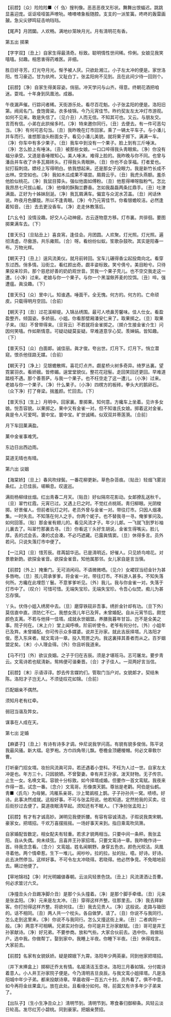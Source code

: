 <!-- { "loadSidebar": true } -->
【前腔】〔众〕险险险■〈亻刍〉搜判像。恶恶恶夜叉形状。舞舞出恨蝠迟。跳跳显喜迎庞。讴讴哑哑笛声嘹喨。喳喳喳象板随腔。支支的一派笙簧。咚咚的轰雷画皷。急尖尖锣鸣钲击响珰珰。

【尾声】月团圞。人欢畅。满地纱笼映月光。月有淸明花有香。 

第五出
掷果

【字字双】〔丑上〕自家生得最淸奇。标致。聪明情性世间稀。伶俐。女娘见我笑嘻嘻。挝趣。相思害得药难医。非细。

胜日好寻芳。灯光夺月光。惭予被人厌。只欲赴湘江。小子左太冲的便是。家世洛阳。性习豪迈。甘为纨袴。又耻白丁。张孟阳尙不见到。且在此间少待一回则个。 

【前腔】〔净〕自家生得美容姿。俏丽。冲天学问与山齐。得意。终朝花酒把咱迷。耍戏。十年身到凤凰池。成器。

午夜漏声催。行踪问者稀。天街游乐处。看尽百花魁。小子张孟阳的便是。洛阳旧第。阀阅名门。食饱膏粱。衣多绫锦。今乃元宵佳节。昨约契友左太冲灯市游观。如何不见来。敢是失信了。〔见介丑〕人而无信。不知其可也。又云。与朋友交。言而有信。小弟在此拱候多时。〔净〕特来邀你同行。〔丑〕去便去。有一件可恶勾当。〔净〕有何可恶勾当。〔丑〕我昨晚在灯市回家。乘了一辆太平车子。与小潘儿并车而行。谁想那油头粉面女子。看见小潘儿美貌。就将果子掷下。满满一车。〔净〕你车中有多少果子。〔丑〕我车中到没有一个果子。脸上到有三斤唾沫。〔净〕怎么脸上有唾沬。〔丑〕被那些女娘。一口口啐得我头靑眼紫。〔净〕你没有福分承受。又道是香唾赠知心。美人唾沫。难得上脸的。我昨晚与你不同。也曾与潘岳并车收了许多瓦屑砖头。打得我头靑眼肿。〔丑〕你也不会享福。打者爱也。挝打翦刺烧。嫖经上写得明白。依我想起来。还是那女子没眼力。我是新竹长成不出林。空空如也。〔净〕我如木瓜成果不堪尝。屑屑云乎。〔丑〕我虎头燕额。羞杀他脸似桃花。〔净〕我鼠目獐头。强似他面如傅粉。〔丑〕他惹得唓呀脂粉气。怎比我昂昂七尺拔山躯。〔净〕他嗅的酥胸兰麝香。怎如我磊磊两条扛鼎手。〔丑〕吐津满面。正好为十姊妹刮涎。〔净〕我瓦屑满车。偏宜与众泥水苫盖。〔丑〕闲话休说。昨夜月色朦胧。所以不逢靑眼。〔净〕今乃元宵佳节。你看银蟾皎洁。必然逢着知音。〔丑〕去去更没香车。〔净〕走走休教落后。 

【六幺令】没情没趣。好交人心动神疲。古云逐物意方移。灯市裏。共徘徊。要图掷果满车去。〔下〕 

【普天乐】〔旦贴丑上〕喜良宵。逢佳会。月团圆。人欢聚。灯光照。灯光照。遍彻淸虚。尽傲游。共乐雍熙。〔合〕呀。看纷纷似蚁。笙歌杂鼓吹。其实是阳春一布。万物光辉。

【朝天子】〔丑上〕逞风流美仪。就月前转回。宝车儿碾得香尘起投南向北。看穿东过西。俏多情。沿街立。看红颜出奇。觑丰姿标致。笑兮倩兮。美目盼兮。只待果投来珍异。那个慈悲好善的奶奶观世音。赏我一个果子壳儿。也不空交我走这一遭。〔小净〕过来。老娘与你一个果子。与你一个黑溜偢荞麦的饺饵。〔丑〕啐。强遭瘟。眞没趣。〔下〕 

【普天乐】〔众〕里中儿。知谁遇。唾面干。全无愧。何方的。何方的。亡命顽皮。只载得明月空回。〔合前〕 

【朝天子】〔丑〕过花溪柳堤。入锦丛绣围。最可人喷鼻芳馨味。佳人仕女。看盈盈整齐。倾国姿。多娇丽。小姐。你看那壁厢潘安仁来了。取果掷之。〔旦〕取果子来。〔贴〕不曾带得来。〔旦背云〕不若就将金雀掷之。〔掷介生接金雀介生〕问因何笑嘻。作如斯情意。可疑动疑莫妄疑。早难道意孚心契。羡婵娟。皆知趣。〔下〕 

【普天乐】〔众〕白面郞。诚佳丽。眞才俊。夸出世。灯月下。灯月下。悄立潜窥。恨杀他径路无媒。〔合前〕 

【朝天子】〔净上〕见银蟾散辉。喜花灯点齐。觑星桥火树多奇异。绮罗丛裏。望霓裳羽衣。看娇娥。皆修媚。逞堂堂貌仪。整花花冠髻。走回笑回还更回。早难道踏枝不遇。那个善菩萨。与我一个果子。也不枉空走了这一遭儿。〔小净〕过来。老娘与你一个果子。〔净〕什么果子。〔小净〕四楞方的板砖。拳头大的鹅卵石。〔众下净〕打了脊梁。揣羞颜。忙回去。〔下〕 

【普天乐】〔生上〕月明中。回家裏。羣掷果。知何意。方纔车上坐着。见许多女娘。悦吾容貌。以果掷之。果中又有金雀一对。但不知谁氏女娘。掷着这对金雀。眞是令人可爱呵。寰中宝。寰中宝。旷世诚稀。似双双并蒂莲漪。〔合前〕 

月下车回菓满盈。



菓中金雀事难凭。

东边日出西边雨。



莫道无晴也有晴。 

第六出
议姻

【海棠娇】〔旦上〕春风吹绿鬓。一番花柳更新。草色杂苔痕。〔贴丑〕轻烟飞雾润条红。上巳佳辰。嗟瞬息。叹逡巡。

满街杨柳绿丝烟。红出靑春二月天。〔贴丑〕好似隔帘花影动。女郞撩乱送秋千。〔旦〕翠竹红霞。元宵已过。又遇上巳之时。不觉红点桃斑。靑归柳眼。光阴梭掷。好景催人。但前者玩灯之时。老员外曾与金雀一对。带往灯市。只因人烟凑集。一时失去。不知落在何人之手。你两个妮子。也不替我寻一寻。俺爹爹问及。如何回答。〔贴〕那金雀有翅儿的。看见风流才子。年少儿郞。一飞就飞到罗衫袖儿裏去了。叫翠竹那裏去寻。〔丑〕你看这丫头好生胡说。金雀生得嘴尖。脸儿厚。丢的忒会丢。凑的忒会凑。不必巧遮藏。已露眞情窦。〔旦〕休得多言。员外若问。只说失落灯市中便了。 

【一江风】〔旦〕惜芳辰。荏苒韶华迅。已是淸明近。好催人。只见娇鸟啼花。对景歌新韵。欲探金雀音。欲探金雀音。知他属那邻。女儿家自是言当愼。

【前腔】〔外上〕掩重门。无可消闲闷。不语微微哂。〔见介〕女裙钗当纫金针为甚多唇吻。〔旦〕孩儿荷承爹爹。将金雀一对。带往灯市。不料游人甚多。不知失落何所。方纔在此埋怨丫鬟。不意爹爹听见。〔外〕我儿。我与你金雀一对。失落于灯市中了。〔叹介〕可惜可惜。无端失宝珍。无端失宝珍。令吾心似焚。痴儿为甚忘存愼。

丫头。伏侍小姐入绣房中去。〔旦〕磨穿铁砚非吾事。绣折金针却有功。〔旦下外〕莫信直中直。须防仁不仁。我想女孩儿年已及笄。未曾婚配。自从元宵节后。颇觉颜色支离。不若与他择一佳壻。成就永世姻盟。养膳我暮年甘旨。岂不是全美之事。院子何在。〔末上介〕堂上闻呼唤。阶前听使令。老爷有何分付。〔外〕小姐年已及筓。未曾婚配。你可传示众多媒婆。说井王孙家。就此吉辰择壻。凡洛阳才俊。愿入东床者。赋文鸾诗一章。投入笥匣之内。我这裏择其善者而从之。百岁姻盟定矣。〔末〕小人理会得。〔外〕你且听我道来。 

【马不行】〔外〕欲议良姻。之子于归在吉辰。须是才堪班马。志可屠龙。要步靑云。文鸾诗若也赋淸新。鸳帏便可谐秦晋。〔合〕才子佳人。一双两好言当信。

【前腔】〔末〕示语谆谆。卽去传言媒妁们。管取门当户对。女貌郞才。契结朱陈。洛阳才子岂无人。不须徒叹花如锦。〔合前〕 

匹配姻亲不偶然。



须知月老有红牵。

弱冠当谐及筓女。



谋事在人成在天。 

第七出
定婚

【麻婆子】〔丑上〕有诗有诗多才调。仲尼说我学问高。有貌有貌多俊俏。陈平说我最风骚。新大褶。皂罗袍。方巾四角带儿飘。卷檐金顶纒椶帽。何必文章敎尔曹。

打听豪门招女壻。妆扮风流眞可异。若还遇着小登科。不枉为人过一世。自家左太冲是也。年方三十。只因貌陋。不曾娶妻。幸有井王孙家。泼天财物。无子传宗。止生一女。名唤文鸾。容貌十分标致。如今择壻成婚。但要作一首文鸾赋。我夜来作得一首。试念一番。〔念介〕文鸾哥。形像类天鹅。尊翁是老鹳。阿伯是仙鹤。靑■〈氏鸟〉为母舅。鸿雁系亲哥。沙上鹭鹚枝上鹊。子子孙孙共一窝。啧啧。好诗。此事决然成就。这般好事。不可与张孟阳说。他若知道。定然抢我的买卖。往后街抄过去便了。莫道夜眠淸早起。须知还有不眠人。〔下净扮张孟阳上〕 

【前腔】有才有才诚高妙。渊明见我便折腰。有容有容诚淸造。子瑕说我类宋朝。豪家女。把壻招。千欢万喜摆摇摇。一场好事天来到。指日乘鸾吹凤箫。

自家婚配皆数定。相女配夫有轻重。若求才貌两相当。只要中间一条秤。我张孟阳。自从失偶。尙未续弦。且喜井王孙家招壻。只要文鸾诗一章。我昨晚作诗一首。待我念念看。〔念介〕文鸾姐。姓名闻朝野。身穿五色衣。颜色光皎洁。凤凰寻着他。两个情牵惹。生下一堆儿。闹吵吵。拉的拉。扯的扯。噫。好诗。好诗。此去决然停当。这样好事。不可令左太冲晓得。若晓得。他必然争竞。不免暗地前去。瞒过他便了。 

【窣地锦裆】〔净〕时光明媚値春朝。云淡风轻景色饶。〔丑上〕风流潇洒让吾曹。何必求筮讨六爻。

〔净撞丑头介丑踢净脚介丑〕是那个头头撞着。〔净〕是那个脚手牵缠。〔丑〕元来是张孟阳。〔净〕元来是左太冲。〔丑〕穿得这样齐整。往那里去。〔净〕我去拜新客。你打扮得这样齐整。将欲何往。〔丑〕我去见贵人。〔净〕这般说。走路与锄田的。话不相同。〔丑〕两人共一个枕头。各自做梦。请了。〔丑〕你说不与我同行。怎么走到这里来。〔净〕你说不与我同行。怎么又撞这街上来。〔丑〕二者病则一般。〔净〕两意不可相瞒。兄弟实对你说。你可是井王孙家献赋。〔丑〕哥可是井王孙家献诗。〔净〕好兄弟。不要参商。放和气些。大家合伙前去。选中你。我做贴户。选中我。你做帮丁。娶到家中。我睡上半夜。你睡下半夜。〔丑〕休得戏言。大家前去。 

【前腔】名家有女貌妖娇。疑是嫦娥下九霄。洛阳年少两英豪。同到他家把壻招。

〔并下末捧盒上〕掷柳迁乔太有情。名姬淸洁玉壶冰。洛阳三月春如锦。分付裁诗着意人。小人井王孙家院子便是。今乃淸明吉旦良辰。与我文鸾小姐择壻。凡是洛阳城中年少子弟。都来投献诗章。早晨收得一百五六十封。员外看了。俱不中意。如今再将金丝果盒儿。放在此处。且看缘分如何。呀。前面又有许多年少子弟来了。 

【出队子】〔生小生净丑众上〕淸明节到。淸明节到。寒食春归御柳条。风轻云淡日轮高。发尽红芳小碧桃。同到豪家。把姻亲赘招。

